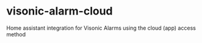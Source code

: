 # visonic-alarm-cloud
Home assistant integration for Visonic Alarms using the cloud (app) access method
